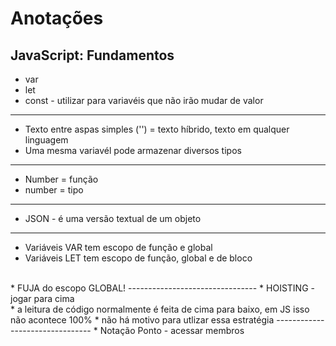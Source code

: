 # Anotações

## JavaScript: Fundamentos
* var
* let
* const - utilizar para variavéis que não irão mudar de valor
--------------------------------
* Texto entre aspas simples ('') = texto híbrido, texto em qualquer linguagem
* Uma mesma variavél pode armazenar diversos tipos
--------------------------------
* Number = função
* number = tipo
--------------------------------
* JSON -  é uma versão textual de um objeto
--------------------------------
* Variáveis VAR tem escopo de função e global
* Variáveis LET tem escopo de função, global e de bloco
<br>
* FUJA do escopo GLOBAL!
--------------------------------
* HOISTING - jogar para cima
<br>
* a leitura de código normalmente é feita de cima para baixo, em JS isso não acontece 100%
* não há motivo para utlizar essa estratégia
--------------------------------
* Notação Ponto - acessar membros




